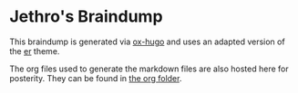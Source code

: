 # Jethro's Braindump

This braindump is generated via
[ox-hugo](https://github.com/kaushalmodi/ox-hugo) and uses an adapted
version of the [er](https://github.com/lingxz/er) theme.

The org files used to generate the markdown files are also hosted here
for posterity. They can be found in [the org folder](https://github.com/jethrokuan/braindump/tree/master/org).
